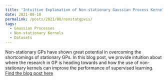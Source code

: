```yaml
---
title: 'Intuitive Explanation of Non-stationary Gaussian Process Kernels'
date: 2021-08-10
permalink: /posts/2021/08/nonstatgpvis/
tags:
  - Gaussian Processes
  - Non-stationary Kernels
  - Datasets
---
```

Non-stationary GPs have shown great potential in overcoming the shortcomings of stationary GPs. In this blog post, we provide intuition about where the research in GP is heading towards and how the use of non-stationary kernels can improve the performance of supervised learning.
[Find the blog post here](https://harshp1802.github.io/nonstatgpvis/)

